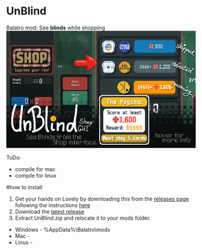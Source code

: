 # UnBlind
Balatro mod: See <b>blinds</b> while shopping
<img src="https://raw.githubusercontent.com/MeraGenio/UnBlind/refs/heads/main/readme-img.png">

ToDo:
- compile for mac
- compile for linux

#how to install 
1.   Get your hands on Lovely by downloading this from the [releases page](https://github.com/ethangreen-dev/lovely-injector/releases/) following the instructions [here](https://github.com/ethangreen-dev/lovely-injector?tab=readme-ov-file#manual-installation)
2.   Download the [latest release](https://github.com/MeraGenio/UnBlind/releases)
3.   Extract UnBlind.zip and relocate it to your mods folder.
<ul>
	<li> Windows - %AppData%\Balatro\mods</li>
	<li> Mac - </li>
	<li> Linux - </li>
</ul>
